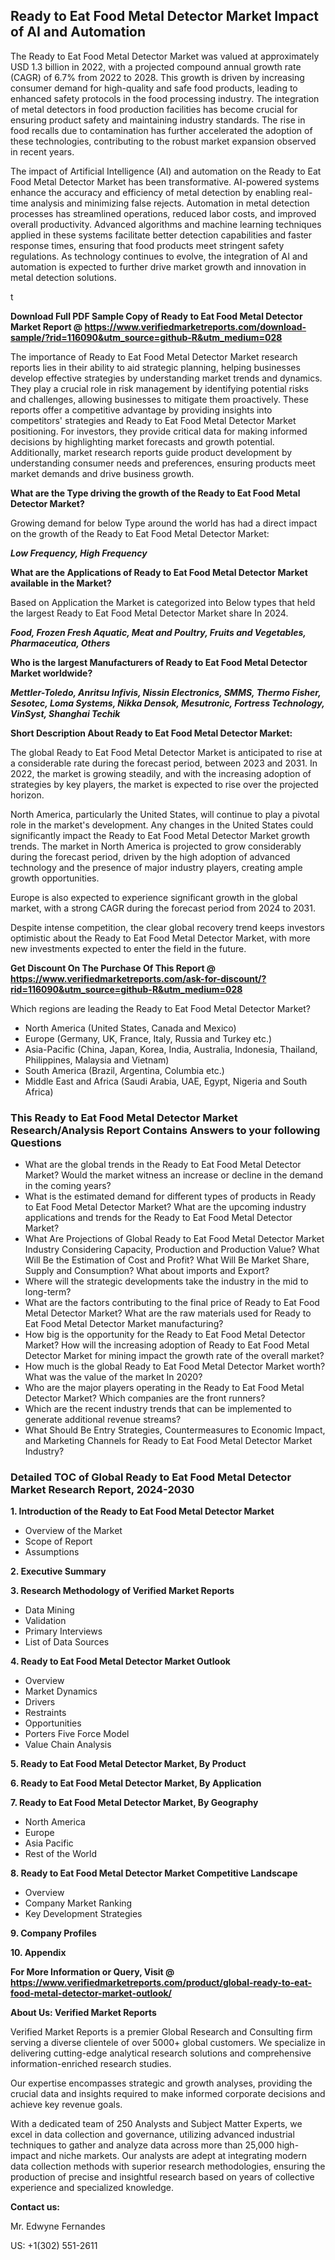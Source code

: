 <h2>Ready to Eat Food Metal Detector Market Impact of AI and Automation</h2><p>The Ready to Eat Food Metal Detector Market was valued at approximately USD 1.3 billion in 2022, with a projected compound annual growth rate (CAGR) of 6.7% from 2022 to 2028. This growth is driven by increasing consumer demand for high-quality and safe food products, leading to enhanced safety protocols in the food processing industry. The integration of metal detectors in food production facilities has become crucial for ensuring product safety and maintaining industry standards. The rise in food recalls due to contamination has further accelerated the adoption of these technologies, contributing to the robust market expansion observed in recent years.</p><p>The impact of Artificial Intelligence (AI) and automation on the Ready to Eat Food Metal Detector Market has been transformative. AI-powered systems enhance the accuracy and efficiency of metal detection by enabling real-time analysis and minimizing false rejects. Automation in metal detection processes has streamlined operations, reduced labor costs, and improved overall productivity. Advanced algorithms and machine learning techniques applied in these systems facilitate better detection capabilities and faster response times, ensuring that food products meet stringent safety regulations. As technology continues to evolve, the integration of AI and automation is expected to further drive market growth and innovation in metal detection solutions.</p>t</p><p id="" class=""><strong>Download Full PDF Sample Copy of Ready to Eat Food Metal Detector Market Report @ <a href="https://www.verifiedmarketreports.com/download-sample/?rid=116090&utm_source=github-R&utm_medium=028" target="_blank">https://www.verifiedmarketreports.com/download-sample/?rid=116090&utm_source=github-R&utm_medium=028</a></strong></p><p>The importance of&nbsp;Ready to Eat Food Metal Detector Market research reports lies in their ability to aid strategic planning, helping businesses develop effective strategies by understanding market trends and dynamics. They play a crucial role in risk management by identifying potential risks and challenges, allowing businesses to mitigate them proactively. These reports offer a competitive advantage by providing insights into competitors' strategies and Ready to Eat Food Metal Detector Market positioning. For investors, they provide critical data for making informed decisions by highlighting market forecasts and growth potential. Additionally, market research reports guide product development by understanding consumer needs and preferences, ensuring products meet market demands and drive business growth.</p><p><strong>What are the&nbsp;Type driving the growth of the Ready to Eat Food Metal Detector Market?</strong></p><p id="" class="">Growing demand for below Type around the world has had a direct impact on the growth of the Ready to Eat Food Metal Detector Market:</p><em><strong>Low Frequency, High Frequency</strong></em></p><strong>What are the&nbsp;Applications&nbsp;of Ready to Eat Food Metal Detector Market available in the Market?</strong></p><p id="" class="">Based on Application the Market is categorized into Below types that held the largest Ready to Eat Food Metal Detector Market share In 2024.</p><em><strong>Food, Frozen Fresh Aquatic, Meat and Poultry, Fruits and Vegetables, Pharmaceutica, Others</strong></em></p><strong>Who is the largest Manufacturers of Ready to Eat Food Metal Detector Market worldwide?</strong></p><p><em><strong>Mettler-Toledo, Anritsu Infivis, Nissin Electronics, SMMS, Thermo Fisher, Sesotec, Loma Systems, Nikka Densok, Mesutronic, Fortress Technology, VinSyst, Shanghai Techik</strong></em></p><p id="" class=""><strong>Short Description About Ready to Eat Food Metal Detector Market:</strong></p><p>The global Ready to Eat Food Metal Detector Market is anticipated to rise at a considerable rate during the forecast period, between 2023 and 2031. In 2022, the market is growing steadily, and with the increasing adoption of strategies by key players, the market is expected to rise over the projected horizon.</p><p>North America, particularly the United States, will continue to play a pivotal role in the market's development. Any changes in the United States could significantly impact the Ready to Eat Food Metal Detector Market growth trends. The market in North America is projected to grow considerably during the forecast period, driven by the high adoption of advanced technology and the presence of major industry players, creating ample growth opportunities.</p><p>Europe is also expected to experience significant growth in the global market, with a strong CAGR during the forecast period from 2024 to 2031.</p><p>Despite intense competition, the clear global recovery trend keeps investors optimistic about the Ready to Eat Food Metal Detector Market, with more new investments expected to enter the field in the future.</p><p id="" class=""><strong>Get Discount On The Purchase Of This Report @ <a href="https://www.verifiedmarketreports.com/ask-for-discount/?rid=116090&utm_source=github-R&utm_medium=028" target="_blank">https://www.verifiedmarketreports.com/ask-for-discount/?rid=116090&utm_source=github-R&utm_medium=028</a></strong></p>Which regions are leading the Ready to Eat Food Metal Detector Market?</p><ul><li>North America (United States, Canada and Mexico)</li><li>Europe (Germany, UK, France, Italy, Russia and Turkey etc.)</li><li>Asia-Pacific (China, Japan, Korea, India, Australia, Indonesia, Thailand, Philippines, Malaysia and Vietnam)</li><li>South America (Brazil, Argentina, Columbia etc.)</li><li>Middle East and Africa (Saudi Arabia, UAE, Egypt, Nigeria and South Africa)</li></ul><h3 id="" class="">This Ready to Eat Food Metal Detector Market Research/Analysis Report Contains Answers to your following Questions</h3><ul><li>What are the global trends in the Ready to Eat Food Metal Detector Market? Would the market witness an increase or decline in the demand in the coming years?</li><li>What is the estimated demand for different types of products in Ready to Eat Food Metal Detector Market? What are the upcoming industry applications and trends for the Ready to Eat Food Metal Detector Market?</li><li>What Are Projections of Global Ready to Eat Food Metal Detector Market Industry Considering Capacity, Production and Production Value? What Will Be the Estimation of Cost and Profit? What Will Be Market Share, Supply and Consumption? What about imports and Export?</li><li>Where will the strategic developments take the industry in the mid to long-term?</li><li>What are the factors contributing to the final price of Ready to Eat Food Metal Detector Market? What are the raw materials used for Ready to Eat Food Metal Detector Market manufacturing?</li><li>How big is the opportunity for the Ready to Eat Food Metal Detector Market? How will the increasing adoption of Ready to Eat Food Metal Detector Market for mining impact the growth rate of the overall market?</li><li>How much is the global Ready to Eat Food Metal Detector Market worth? What was the value of the market In 2020?</li><li>Who are the major players operating in the Ready to Eat Food Metal Detector Market? Which companies are the front runners?</li><li>Which are the recent industry trends that can be implemented to generate additional revenue streams?</li><li>What Should Be Entry Strategies, Countermeasures to Economic Impact, and Marketing Channels for Ready to Eat Food Metal Detector Market Industry?</li></ul><h3 id="" class="">Detailed TOC of Global Ready to Eat Food Metal Detector Market Research Report, 2024-2030</h3><p id="" class=""><strong>1. Introduction of the Ready to Eat Food Metal Detector Market</strong></p><ul><li>Overview of the Market</li><li>Scope of Report</li><li>Assumptions</li></ul><p id="" class=""><strong>2. Executive Summary</strong></p><p id="" class=""><strong>3. Research Methodology of Verified Market Reports</strong></p><ul><li>Data Mining</li><li>Validation</li><li>Primary Interviews</li><li>List of Data Sources</li></ul><p id="" class=""><strong>4. Ready to Eat Food Metal Detector Market Outlook</strong></p><ul><li>Overview</li><li>Market Dynamics</li><li>Drivers</li><li>Restraints</li><li>Opportunities</li><li>Porters Five Force Model</li><li>Value Chain Analysis</li></ul><p id="" class=""><strong>5. Ready to Eat Food Metal Detector Market, By Product</strong></p><p id="" class=""><strong>6. Ready to Eat Food Metal Detector Market, By Application</strong></p><p id="" class=""><strong>7. Ready to Eat Food Metal Detector Market, By Geography</strong></p><ul><li>North America</li><li>Europe</li><li>Asia Pacific</li><li>Rest of the World</li></ul><p id="" class=""><strong>8. Ready to Eat Food Metal Detector Market Competitive Landscape</strong></p><ul><li>Overview</li><li>Company Market Ranking</li><li>Key Development Strategies</li></ul><p id="" class=""><strong>9. Company Profiles</strong></p><p id="" class=""><strong>10. Appendix</strong></p><p id="" class=""><strong>For More Information or Query, Visit @ <a href="https://www.verifiedmarketreports.com/product/global-ready-to-eat-food-metal-detector-market-outlook/" target="_blank">https://www.verifiedmarketreports.com/product/global-ready-to-eat-food-metal-detector-market-outlook/</a></strong></p><p id="" class=""><strong>About Us: Verified Market Reports</strong></p><p id="" class="">Verified Market Reports is a premier Global Research and Consulting firm serving a diverse clientele of over 5000+ global customers. We specialize in delivering cutting-edge analytical research solutions and comprehensive information-enriched research studies.</p><p id="" class="">Our expertise encompasses strategic and growth analyses, providing the crucial data and insights required to make informed corporate decisions and achieve key revenue goals.</p><p id="" class="">With a dedicated team of 250 Analysts and Subject Matter Experts, we excel in data collection and governance, utilizing advanced industrial techniques to gather and analyze data across more than 25,000 high-impact and niche markets. Our analysts are adept at integrating modern data collection methods with superior research methodologies, ensuring the production of precise and insightful research based on years of collective experience and specialized knowledge.</p><p id="" class=""><strong>Contact us:</strong></p><p id="" class="">Mr. Edwyne Fernandes</p><p id="" class="">US: +1(302) 551-2611</p>